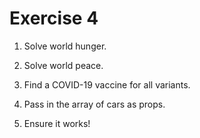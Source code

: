 # Exercise 4

1. Solve world hunger.

2. Solve world peace.

3. Find a COVID-19 vaccine for all variants.

4. Pass in the array of cars as props.

5. Ensure it works!
